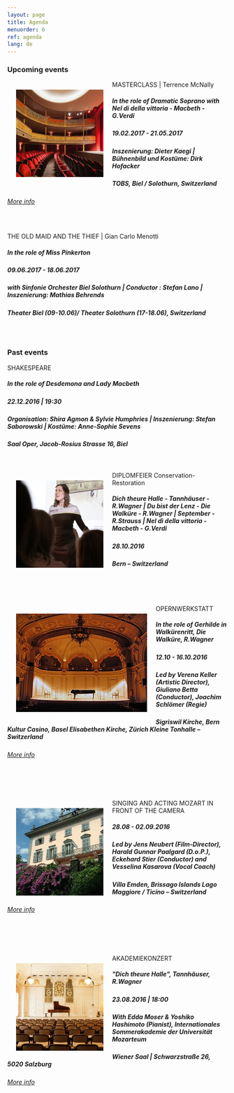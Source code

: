 ```yaml
---
layout: page
title: Agenda
menuorder: 6
ref: agenda
lang: de
---
```


### Upcoming events


<img style="float: left; padding: 20px" src="/assets/event4.jpg">  

MASTERCLASS | Terrence McNally

##### In the role of Dramatic Soprano with Nel dì della vittoria - Macbeth - G.Verdi

##### 19.02.2017 - 21.05.2017

##### Inszenierung: Dieter Kaegi | Bühnenbild und Kostüme: Dirk Hofacker

##### _TOBS, Biel / Solothurn, Switzerland_

###### <a href="https://www.tobs.ch/fr/theatre/productions/stueck/prod/245/" target="_blank">More info</a>

&nbsp;


THE OLD MAID AND THE THIEF | Gian Carlo Menotti

##### In the role of Miss Pinkerton 

##### 09.06.2017 - 18.06.2017

##### with Sinfonie Orchester Biel Solothurn | Conductor : Stefan Lano | Inszenierung: Mathias Behrends

##### _Theater Biel (09-10.06)/ Theater Solothurn (17-18.06), Switzerland_

###### 
&nbsp;
### Past events
SHAKESPEARE 

##### In the role of Desdemona and Lady Macbeth 

##### 22.12.2016 | 19:30

##### Organisation: Shira Agmon & Sylvie Humphries | Inszenierung: Stefan Saborowski | Kostüme: Anne-Sophie Sevens

##### _Saal Oper_, Jacob-Rosius Strasse 16, Biel 

&nbsp;
&nbsp; 

<img style="float: left; padding: 20px" src="/assets/109-thumbnail.jpg"> 
DIPLOMFEIER Conservation-Restoration

##### Dich theure Halle - Tannhäuser - R.Wagner | Du bist der Lenz - Die Walküre - R.Wagner | September - R.Strauss | Nel dì della vittoria - Macbeth - G.Verdi

##### 28.10.2016

##### _Bern – Switzerland_

&nbsp;

&nbsp;


<img style="float: left; padding: 20px" src="/assets/tonhalle3.jpg">  

OPERNWERKSTATT

##### In the role of Gerhilde in Walkürenritt, Die Walküre, R.Wagner

##### 12.10 - 16.10.2016

##### Led by Verena Keller (Artistic Director), Giuliano Betta (Conductor), Joachim Schlömer (Regie)

##### _Sigriswil Kirche, Bern Kultur Casino, Basel Elisabethen Kirche, Zürich Kleine Tonhalle – Switzerland_

###### <a href="http://opernwerkstatt.emedia4web.eu/index.php?id=62" target="_blank">More info</a>

&nbsp;

&nbsp;


<img style="float: left; padding: 20px" src="/assets/event2.jpg">  

SINGING AND ACTING MOZART IN FRONT OF THE CAMERA

##### 28.08 - 02.09.2016

##### Led by Jens Neubert (Film-Director), Harald Gunnar Paalgard (D.o.P.), Eckehard Stier (Conductor) and Vesselina Kasarova (Vocal Coach)

##### _Villa Emden, Brissago Islands Lago Maggiore / Ticino – Switzerland_

###### <a href="http://syquali.ch/en/filmopera/" target="_blank">More info</a>

&nbsp;

&nbsp;


<img style="float: left; padding: 20px" src="/assets/event1.jpg">  

AKADEMIEKONZERT

##### "Dich theure Halle", Tannhäuser, R.Wagner

##### 23.08.2016 | 18:00

##### With Edda Moser & Yoshiko Hashimoto (Pianist), Internationales Sommerakademie der Universität Mozarteum

##### _Wiener Saal | Schwarzstraße 26, 5020 Salzburg_

###### <a href="https://www.moz.ac.at/de/events/veranstaltung.php?vanr=32473" target="_blank">More info</a>

&nbsp;





